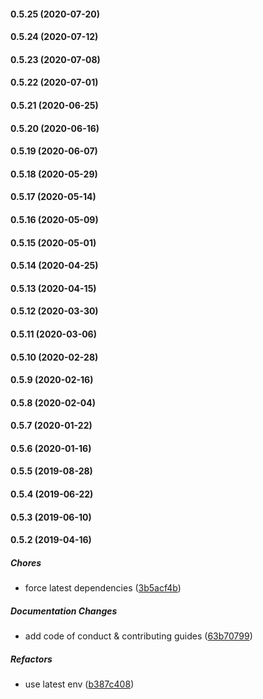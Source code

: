 #### 0.5.25 (2020-07-20)

#### 0.5.24 (2020-07-12)

#### 0.5.23 (2020-07-08)

#### 0.5.22 (2020-07-01)

#### 0.5.21 (2020-06-25)

#### 0.5.20 (2020-06-16)

#### 0.5.19 (2020-06-07)

#### 0.5.18 (2020-05-29)

#### 0.5.17 (2020-05-14)

#### 0.5.16 (2020-05-09)

#### 0.5.15 (2020-05-01)

#### 0.5.14 (2020-04-25)

#### 0.5.13 (2020-04-15)

#### 0.5.12 (2020-03-30)

#### 0.5.11 (2020-03-06)

#### 0.5.10 (2020-02-28)

#### 0.5.9 (2020-02-16)

#### 0.5.8 (2020-02-04)

#### 0.5.7 (2020-01-22)

#### 0.5.6 (2020-01-16)

#### 0.5.5 (2019-08-28)

#### 0.5.4 (2019-06-22)

#### 0.5.3 (2019-06-10)

#### 0.5.2 (2019-04-16)

##### Chores

*  force latest dependencies ([3b5acf4b](https://github.com/lykmapipo/tz-ega-sms/commit/3b5acf4bcc35883940b67f82749cae0b2ce0fccb))

##### Documentation Changes

*  add code of conduct & contributing guides ([63b70799](https://github.com/lykmapipo/tz-ega-sms/commit/63b70799707436d0f0153062d0c4460d8ee13bc7))

##### Refactors

*  use latest env ([b387c408](https://github.com/lykmapipo/tz-ega-sms/commit/b387c408022550c0c98e40c17df1852300f014a1))

